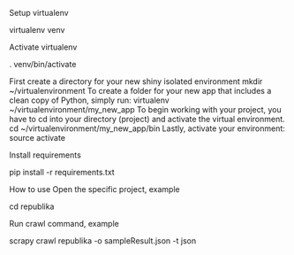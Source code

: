 Setup virtualenv

virtualenv venv

Activate virtualenv

. venv/bin/activate

First create a directory for your new shiny isolated environment
mkdir ~/virtualenvironment
To create a folder for your new app that includes a clean copy of Python,
simply run:
virtualenv ~/virtualenvironment/my_new_app
To begin working with your project, you have to cd into your directory (project)
and activate the virtual environment.
cd ~/virtualenvironment/my_new_app/bin
Lastly, activate your environment:
source activate

Install requirements

pip install -r requirements.txt

How to use
Open the specific project, example

cd republika

Run crawl command, example

scrapy crawl republika -o sampleResult.json -t json

